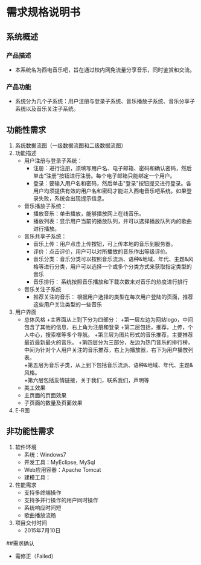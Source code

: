 # 需求规格说明书

## 系统概述
### 产品描述
+ 本系统名为西电音乐吧，旨在通过校内网免流量分享音乐，同时鉴赏和交流。

### 产品功能
+ 系统分为几个子系统：用户注册与登录子系统、音乐播放子系统、音乐分享子系统以及音乐关注子系统。

## 功能性需求
1. 系统数据流图（一级数据流图和二级数据流图）
2. 功能描述
    + 用户注册与登录子系统：
        + 注册：进行注册，须填写用户名、电子邮箱、密码和确认密码，然后单击“注册”按钮进行注册。每个电子邮箱只能绑定一个用户。
        + 登录：要输入用户名和密码，然后单击"登录"按钮提交进行登录。各用户均须提供有效的用户名和密码才能进入西电音乐吧系统。如果登录失败，系统会出现提示信息。
    + 音乐播放子系统：
        + 播放音乐：单击播放，能够播放网上在线音乐。
        + 播放列表：显示用户当前的播放队列，并可以选择播放队列内的歌曲进行播放。
    + 音乐共享子系统：
        + 音乐上传：用户点击上传按钮，可上传本地的音乐到服务器。
        + 评价：点击评价，用户可以对所播放的音乐作出等级评价。
        + 音乐分类：音乐分类可以按照音乐流派、语种&地域、年代、主题&风格等进行分类，用户可以选择一个或多个分类方式来获取指定类型的音乐 
        + 音乐排行： 系统按照音乐播放和下载次数来对音乐的热度进行排行
    + 音乐关注子系统
        + 推荐关注的音乐： 根据用户选择的类型在每次用户登陆的页面，推荐这些用户关注类型的一些音乐
3. 用户界面
    + 总体风格
       +主界面从上到下分为四部分：
      +第一层左边为网站logo，中间包含了其他的信息，右上角为注册和登录
      +第二层包括，推荐，上传，个人中心，搜索框等多个导航。
      +第三层为图片形式的音乐推荐，主要推荐最近最新最火的音乐。
      +第四层分为三部分，左边为热门音乐的排行榜，中间为针对个人用户关注的音乐推荐，右上为播放器，右下为用户播放列表。                
      +第五层为音乐子类，从上到下包括音乐流派、语种&地域、年代、主题&风格。          
      +第六层包括友情链接，关于我们，联系我们，声明等
    + 美工效果
    + 主页面的页面效果
    + 子页面的数量及页面效果
4. E-R图

## 非功能性需求
1. 软件环境
    + 系统：Windows7
    + 开发工具：MyEclipse, MySql
    + Web应用容器：Apache Tomcat
    + 建模工具：
2. 性能需求
    + 支持多终端操作
    + 支持多并行操作的用户同时操作
    + 系统响应时间短
    + 歌曲播放流畅
3. 项目交付时间
    + 2015年7月10日

##需求确认
+ 需修正（Failed）
